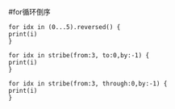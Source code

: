 #for循环倒序



```
for idx in (0...5).reversed() {
print(i)
}
```

```
for idx in stribe(from:3, to:0,by:-1) {
print(i)
}
```

```
for idx in stribe(from:3, through:0,by:-1) {
print(i)
}

```